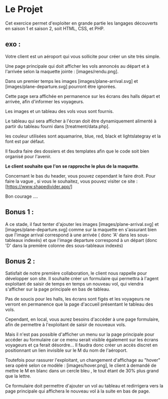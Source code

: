 # Le Projet 

Cet exercice permet d'exploiter en grande partie les langages découverts en saison 1 et saison 2, soit HTML, CSS, et PHP.


## exo : 

Votre client est un aéroport qui vous sollicite pour créer un site très simple.

Une page principale qui doit afficher les vols annoncés au départ et à l'arrivée selon la maquette jointe : [images/rendu.png]. 

Dans un premier temps les images  [images/plane-arrival.svg] et [images/plane-departure.svg] pourront être ignorées.

Cette page sera affichée en permanence sur les écrans des halls départ et arrivée, afin d'informer les voyageurs.

Les images et un tableau des vols vous sont fournis.

Le tableau qui sera afficher à l'écran doit être dynamiquement alimenté à partir du tableau fourni dans [treatment/data.php].

les couleur utilisées sont aquamarine, blue, red, black et  lightslategray et la font est par défaut.

Il faudra faire des dossiers et des templates afin que le code soit bien organisé pour l'avenir.

**Le client souhaite que l'on se rapproche le plus de la maquette**.

Concernant le bas du header, vous pouvez cependant le faire droit. Pour faire la vague , si vous le souhaitez, vous pouvez visiter ce site : [https://www.shapedivider.app/]

Bon courage ....

## Bonus 1 : 

A ce stade, il faut tenter d'ajouter les images [images/plane-arrival.svg] et [images/plane-departure.svg] comme sur la maquette en s'assurant bien que l'image arrival correspond à une arrivée ( donc 'A' dans les sous-tableaux indexés) et que l'image departure correspond à un départ (donc 'D' dans la première colonne des sous-tableaux indexés)


## Bonus 2 :

Satisfait de notre première collaboration, le client nous rappelle pour développer son site. Il souhaite créer un formulaire qui permettra à l'agent exploitant de saisir de temps en temps un nouveau vol, qui viendra s'afficher sur la page principale en bas de tableau.

Pas de soucis pour les halls, les écrans sont figés et les voyageurs ne verront en permanence que la page d'accueil présentant le tableau des vols.

Cependant, en local, vous aurez besoins d'accéder à une page formulaire, afin de permettre à l'exploitant de saisir de nouveaux vols.


Mais il n'est pas possible d'afficher un menu sur la page principale pour accéder au formulaire car ce menu serait visible également sur les écrans voyageurs et ça ferait désordre... Il faudra donc créer un accès discret en positionnant un lien invisible sur le M du nom de l'aéroport. 

Toutefois pour rassurer l'exploitant, un changement d'affichage au "hover" sera opéré selon ce modèle : [images/hover.png], le client à demandé de mettre le M en blanc dans un cercle bleu , le tout étant de 30% plus grand que la lettre.

Ce formulaire doit permettre d'ajouter un vol au tableau et redirrigera vers la page principale qui affichera le nouveau vol à la suite en bas de page.



